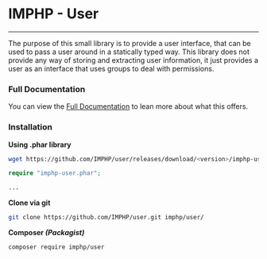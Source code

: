 # IMPHP - User
___

The purpose of this small library is to provide a user interface, that can be used to pass a user around in a statically typed way. This library does not provide any way of storing and extracting user information, it just provides a user as an interface that uses groups to deal with permissions.

### Full Documentation

You can view the [Full Documentation](docs/auth.md) to lean more about what this offers.

### Installation

__Using .phar library__

```sh
wget https://github.com/IMPHP/user/releases/download/<version>/imphp-user.phar
```

```php
require "imphp-user.phar";

...
```

__Clone via git__

```sh
git clone https://github.com/IMPHP/user.git imphp/user/
```

__Composer _(Packagist)___

```sh
composer require imphp/user
```
